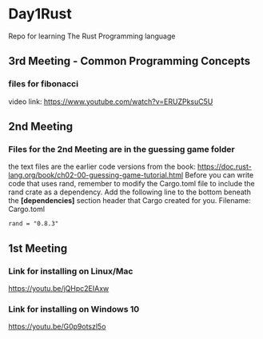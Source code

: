 # Day1Rust
Repo for learning The Rust Programming language
## 3rd Meeting  - Common Programming Concepts
### files for fibonacci
video link: https://www.youtube.com/watch?v=ERUZPksuC5U
## 2nd Meeting
### Files for the 2nd Meeting are in the guessing game folder
the text files are the earlier code versions from the book: https://doc.rust-lang.org/book/ch02-00-guessing-game-tutorial.html
Before you can write code that uses rand, remember to modify the Cargo.toml file to include the rand crate as a dependency. Add the following line to the bottom beneath the **[dependencies]** section header that Cargo created for you.
Filename: Cargo.toml

 `rand = "0.8.3" `

## 1st Meeting
### Link for installing on Linux/Mac
https://youtu.be/jQHpc2EIAxw
### Link for installing on Windows 10
https://youtu.be/G0p9otszl5o
